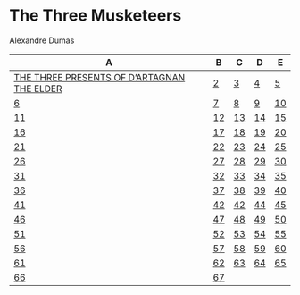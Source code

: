 # The Three Musketeers

Alexandre Dumas

| A                                        | B           | C           | D           | E           |
| ---------------------------------------- | ----------- | ----------- | ----------- | ----------- |
| [THE THREE PRESENTS OF D’ARTAGNAN THE ELDER](1.md) | [2](2.md)   | [3](3.md)   | [4](4.md)   | [5](5.md)   |
| [6](6.md)                                | [7](7.md)   | [8](8.md)   | [9](9.md)   | [10](10.md) |
| [11](11.md)                              | [12](12.md) | [13](13.md) | [14](14.md) | [15](15.md) |
| [16](16.md)                              | [17](17.md) | [18](18.md) | [19](19.md) | [20](20.md) |
| [21](21.md)                              | [22](22.md) | [23](23.md) | [24](24.md) | [25](25.md) |
| [26](26.md)                              | [27](27.md) | [28](28.md) | [29](29.md) | [30](30.md) |
| [31](31.md)                              | [32](32.md) | [33](33.md) | [34](34.md) | [35](35.md) |
| [36](36.md)                              | [37](37.md) | [38](38.md) | [39](39.md) | [40](40.md) |
| [41](41.md)                              | [42](42.md) | [42](42.md) | [44](44.md) | [45](45.md) |
| [46](46.md)                              | [47](47.md) | [48](48.md) | [49](49.md) | [50](50.md) |
| [51](51.md)                              | [52](52.md) | [53](53.md) | [54](54.md) | [55](55.md) |
| [56](56.md)                              | [57](57.md) | [58](58.md) | [59](59.md) | [60](60.md) |
| [61](61.md)                              | [62](62.md) | [63](63.md) | [64](64.md) | [65](65.md) |
| [66](66.md)                              | [67](67.md) |             |             |             |